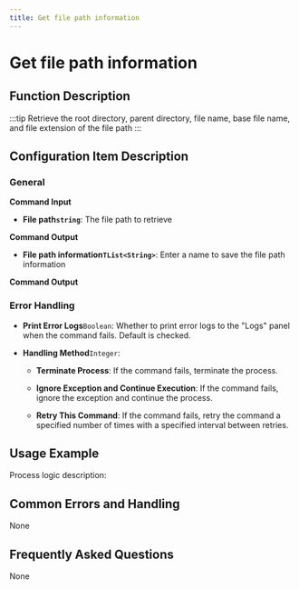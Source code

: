```yaml
---
title: Get file path information
---
```


# Get file path information

## Function Description

:::tip 
Retrieve the root directory, parent directory, file name, base file name, and file extension of the file path
:::

## Configuration Item Description

### General

**Command Input**

- **File path`string`**: The file path to retrieve


**Command Output**

- **File path information`TList<String>`**: Enter a name to save the file path information


**Command Output**

### Error Handling

- **Print Error Logs**`Boolean`: Whether to print error logs to the "Logs" panel when the command fails. Default is checked. 

- **Handling Method**`Integer`:

    - **Terminate Process**: If the command fails, terminate the process.

    - **Ignore Exception and Continue Execution**: If the command fails, ignore the exception and continue the process.

    - **Retry This Command**: If the command fails, retry the command a specified number of times with a specified interval between retries.

## Usage Example

Process logic description:

## Common Errors and Handling

None

## Frequently Asked Questions

None

